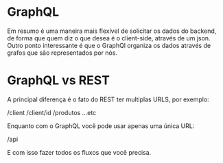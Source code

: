 # GraphQL

Em resumo é uma maneira mais flexível de solicitar os dados do backend, de forma que quem diz o que desea é o client-side, através de um json.
Outro ponto interessante é que o GraphQl organiza os dados através de grafos que são representados por nós.

# GraphQL vs REST

A principal diferença é o fato do REST ter multiplas URLS, por exemplo:

/client
/client/id
/produtos
...etc

Enquanto com o GraphQL você pode usar apenas uma única URL:

/api

E com isso fazer todos os fluxos que você precisa.
